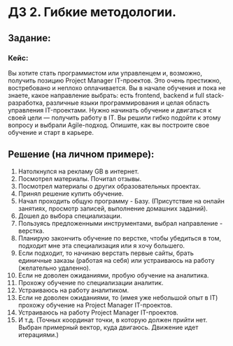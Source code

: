 # ДЗ 2. Гибкие методологии.
## Задание:
### Кейс:
Вы хотите стать программистом или управленцем и, возможно, получить позицию Project Manager IT-проектов. Это очень престижно, востребовано и неплохо оплачивается.
Вы в начале обучения и пока не знаете, какое направление выбрать: есть frontend, backend и full stack-разработка, различные языки программирования и целая область управления IT-проектами.
Нужно начинать обучение и двигаться к своей цели — получить работу в IT. Вы решили гибко подойти к этому вопросу и выбрали Agile-подход. Опишите, как вы построите свое обучение и старт в карьере.
## Решение (на личном примере):
1. Натолкнулся на рекламу GB в интернет.
2. Посмотрел материалы. Почитал отзывы.
3. Посмотрел материалы о других образовательных проектах.
4. Принял решение купить обучение.
5. Начал проходить общую программу - Базу. (Присутствие на онлайн занятиях, просмотр записей, выполнение домашних заданий).
6. Дошел до выбора специализации.
7. Пользуясь предложенными инструментами, выбрал направление - верстка.
8. Планирую закончить обучение по верстке, чтобы убедиться в том, подходит мне эта специализация или я хочу большего.
9. Если подходит, то начинаю верстать первые сайты, брать единичные заказы (работая на себя) или устраиваюсь на работу (желательно удаленно).
10. Если не доволен ожиданиями, пробую обучение на аналитика.
11. Прохожу обучение по специализации аналитик.
12. Устраиваюсь на работу аналитиком.
13. Если не доволен ожиданиями, то (имея уже небольшой опыт в IT) прохожу обучение на Project Manager IT-проектов.
14. Устраиваюсь на работу Project Manager IT-проектов.
15. И т.д. (Точных координат точки, в которую должен прийти нет. Выбран примерный вектор, куда двигаюсь. Движение идет итерациями.)

